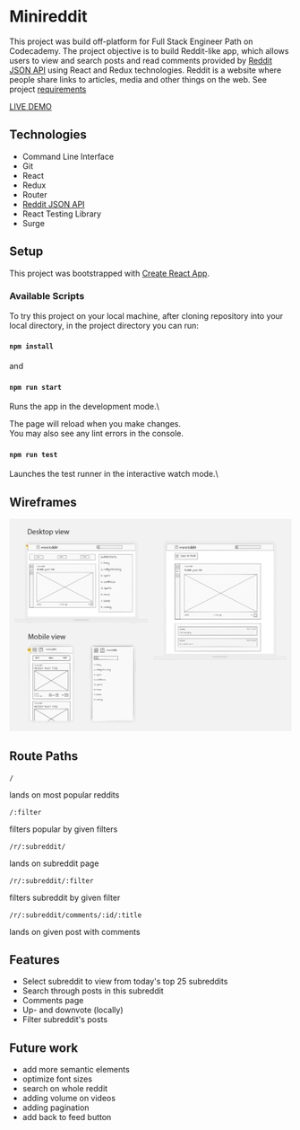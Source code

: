 # Minireddit

This project was build off-platform for Full Stack Engineer Path on Codecademy. The project objective is to build Reddit-like app, which allows users to view and search posts and read comments provided by [Reddit JSON API](https://github.com/reddit-archive/reddit/wiki/JSON) using React and Redux technologies. Reddit is a website where people share links to articles, media and other things on the web. See project [requirements](https://github.com/sultanby/reddit-client/blob/main/documents/requirements.md)

[LIVE DEMO](https://minireddit-sultanby.surge.sh)

## Technologies
- Command Line Interface
- Git
- React
- Redux
- Router
- [Reddit JSON API](https://github.com/reddit-archive/reddit/wiki/JSON)
- React Testing Library
- Surge

## Setup

This project was bootstrapped with [Create React App](https://github.com/facebook/create-react-app).

### Available Scripts

To try this project on your local machine, after cloning repository into your local directory, in the project directory you can run:
#### `npm install` 
and
#### `npm run start`

Runs the app in the development mode.\

The page will reload when you make changes.\
You may also see any lint errors in the console.

#### `npm run test`

Launches the test runner in the interactive watch mode.\


## Wireframes

![wireframe](https://github.com/sultanby/reddit-client/blob/main/documents/wireframe.png)

## Route Paths

```
/
```
lands on most popular reddits

```
/:filter
```
filters popular by given filters 

```
/r/:subreddit/
```
lands on subreddit page

```
/r/:subreddit/:filter
```
filters subreddit by given filter

```
/r/:subreddit/comments/:id/:title
```
lands on given post with comments


## Features

- Select subreddit to view from today's top 25 subreddits
- Search through posts in this subreddit
- Comments page 
- Up- and downvote (locally)
- Filter subreddit's posts

## Future work

- add more semantic elements
- optimize font sizes
- search on whole reddit 
- adding volume on videos
- adding pagination
- add back to feed button

